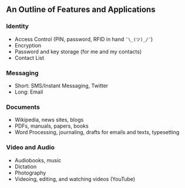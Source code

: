## An Outline of Features and Applications

### Identity

* Access Control (PIN, password, RFID in hand ```¯\_(ツ)_/¯```)
* Encryption
* Password and key storage (for me and my contacts)
* Contact List

### Messaging

* Short: SMS/Instant Messaging, Twitter
* Long: Email

### Documents

* Wikipedia, news sites, blogs
* PDFs, manuals, papers, books
* Word Processing, journaling, drafts for emails and texts, typesetting

### Video and Audio

* Audiobooks, music
* Dictation
* Photography
* Videoing, editing, and watching videos (YouTube)

